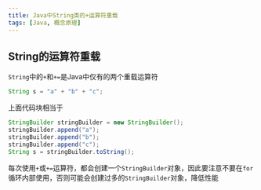 ```yaml
---
title: Java中String类的+运算符重载
tags: [Java, 概念原理]
---
```


## String的运算符重载

`String`中的`+`和`+=`是Java中仅有的两个重载运算符

```java
String s = "a" + "b" + "c";
```

上面代码块相当于

```java
StringBuilder stringBuilder = new StringBuilder();
stringBuilder.append("a");
stringBuilder.append("b");
stringBuilder.append("c");
String s = stringBuilder.toString();
```

每次使用`+`或`+=`运算符，都会创建一个`StringBuilder`对象，因此要注意不要在`for`循环内部使用，否则可能会创建过多的`StringBuilder`对象，降低性能